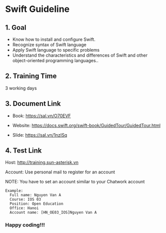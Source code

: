 # Swift Guideline

## 1. Goal

   - Know how to install and configure Swift.
   - Recognize syntax of Swift language
   - Apply Swift language to specific problems
   - Understand the characteristics and differences of Swift and other object-oriented programming languages..

## 2. Training Time

3 working days

## 3. Document Link

- Book: https://sal.vn/O70EVF

- Website: https://docs.swift.org/swift-book/GuidedTour/GuidedTour.html

- Slide: https://sal.vn/1nzISq

## 4. Test Link

Host: http://training.sun-asterisk.vn

Account: Use personal mail to register for an account

NOTE:  You have to set an account similar to your Chatwork account
```
Example:
  Full name: Nguyen Van A
  Course: IOS 03
  Position: Open Education
  Office: Hanoi
  Account name: [HN_OE03_IOS]Nguyen Van A
```

### Happy coding!!!
